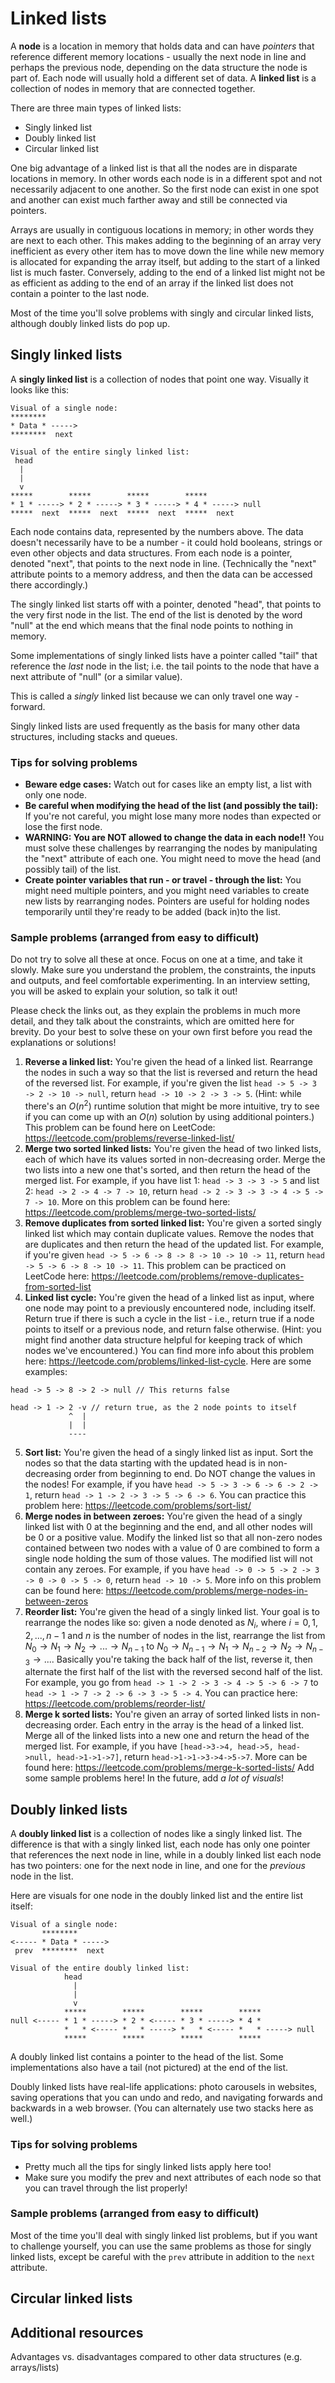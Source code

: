 # Linked lists
A **node** is a location in memory that holds data and can have *pointers* that reference different memory locations - usually the next node in line and perhaps the previous node, depending on the data structure the node is part of.  Each node will usually hold a different set of data.  A **linked list** is a collection of nodes in memory that are connected together.

There are three main types of linked lists:
- Singly linked list
- Doubly linked list
- Circular linked list

One big advantage of a linked list is that all the nodes are in disparate locations in memory.  In other words each node is in a different spot and not necessarily adjacent to one another.  So the first node can exist in one spot and another can exist much farther away and still be connected via pointers.

Arrays are usually in contiguous locations in memory; in other words they are next to each other.  This makes adding to the beginning of an array very inefficient as every other item has to move down the line while new memory is allocated for expanding the array itself, but adding to the start of a linked list is much faster.  Conversely, adding to the end of a linked list might not be as efficient as adding to the end of an array if the linked list does not contain a pointer to the last node.

Most of the time you'll solve problems with singly and circular linked lists, although doubly linked lists do pop up.

## Singly linked lists
A **singly linked list** is a collection of nodes that point one way.  Visually it looks like this:
```
Visual of a single node:
********
* Data * ----->
********  next

Visual of the entire singly linked list:
 head
  |
  |
  v
*****        *****        *****        *****        
* 1 * -----> * 2 * -----> * 3 * -----> * 4 * -----> null
*****  next  *****  next  *****  next  *****  next  
```
Each node contains data, represented by the numbers above.  The data doesn't necessarily have to be a number - it could hold booleans, strings or even other objects and data structures.  From each node is a pointer, denoted "next", that points to the next node in line.  (Technically the "next" attribute points to a memory address, and then the data can be accessed there accordingly.)

The singly linked list starts off with a pointer, denoted "head", that points to the very first node in the list.  The end of the list is denoted by the word "null" at the end which means that the final node points to nothing in memory.

Some implementations of singly linked lists have a pointer called "tail" that reference the *last* node in the list; i.e. the tail points to the node that have a next attribute of "null" (or a similar value).

This is called a *singly* linked list because we can only travel one way - forward.

Singly linked lists are used frequently as the basis for many other data structures, including stacks and queues.  

### Tips for solving problems
- **Beware edge cases:** Watch out for cases like an empty list, a list with only one node.
- **Be careful when modifying the head of the list (and possibly the tail):** If you're not careful, you might lose many more nodes than expected or lose the first node.
- **WARNING: You are NOT allowed to change the data in each node!!** You must solve these challenges by rearranging the nodes by manipulating the "next" attribute of each one.  You might need to move the head (and possibly tail) of the list.
- **Create pointer variables that run - or travel - through the list:** You might need multiple pointers, and you might need variables to create new lists by rearranging nodes.  Pointers are useful for holding nodes temporarily until they're ready to be added (back in)to the list.

### Sample problems (arranged from easy to difficult)
Do not try to solve all these at once.  Focus on one at a time, and take it slowly.  Make sure you understand the problem, the constraints, the inputs and outputs, and feel comfortable experimenting.  In an interview setting, you will be asked to explain your solution, so talk it out!

Please check the links out, as they explain the problems in much more detail, and they talk about the constraints, which are omitted here for brevity.  Do your best to solve these on your own first before you read the explanations or solutions!

1. **Reverse a linked list:** You're given the head of a linked list.  Rearrange the nodes in such a way so that the list is reversed and return the head of the reversed list.  For example, if you're given the list `head -> 5 -> 3 -> 2 -> 10 -> null`, return `head -> 10 -> 2 -> 3 -> 5`.  (Hint: while there's an $O(n^2)$ runtime solution that might be more intuitive, try to see if you can come up with an $O(n)$ solution by using additional pointers.)  This problem can be found here on LeetCode: https://leetcode.com/problems/reverse-linked-list/
2. **Merge two sorted linked lists:** You're given the head of two linked lists, each of which have its values sorted in non-decreasing order.  Merge the two lists into a new one that's sorted, and then return the head of the merged list.  For example, if you have list 1: `head -> 3 -> 3 -> 5` and list 2: `head -> 2 -> 4 -> 7 -> 10`, return `head -> 2 -> 3 -> 3 -> 4 -> 5 -> 7 -> 10`.  More on this problem can be found here: https://leetcode.com/problems/merge-two-sorted-lists/
3. **Remove duplicates from sorted linked list:** You're given a sorted singly linked list which may contain duplicate values.  Remove the nodes that are duplicates and then return the head of the updated list.  For example, if you're given `head -> 5 -> 6 -> 8 -> 8 -> 10 -> 10 -> 11`, return `head -> 5 -> 6 -> 8 -> 10 -> 11`.  This problem can be practiced on LeetCode here: https://leetcode.com/problems/remove-duplicates-from-sorted-list
4. **Linked list cycle:**  You're given the head of a linked list as input, where one node may point to a previously encountered node, including itself.  Return true if there is such a cycle in the list - i.e., return true if a node points to itself or a previous node, and return false otherwise.  (Hint: you might find another data structure helpful for keeping track of which nodes we've encountered.)  You can find more info about this problem here: https://leetcode.com/problems/linked-list-cycle.  Here are some examples:
```
head -> 5 -> 8 -> 2 -> null // This returns false

head -> 1 -> 2 -v // return true, as the 2 node points to itself
             ^  |
             |  |
             ----
```
5. **Sort list:** You're given the head of a singly linked list as input.  Sort the nodes so that the data starting with the updated head is in non-decreasing order from beginning to end.  Do NOT change the values in the nodes!  For example, if you have `head -> 5 -> 3 -> 6 -> 6 -> 2 -> 1`, return `head -> 1 -> 2 -> 3 -> 5 -> 6 -> 6`.  You can practice this problem here: https://leetcode.com/problems/sort-list/
6. **Merge nodes in between zeroes:** You're given the head of a singly linked list with 0 at the beginning and the end, and all other nodes will be 0 or a positive value.  Modify the linked list so that all non-zero nodes contained between two nodes with a value of 0 are combined to form a single node holding the sum of those values.  The modified list will not contain any zeroes.  For example, if you have `head -> 0 -> 5 -> 2 -> 3 -> 0 -> 0 -> 5 -> 0`, return `head -> 10 -> 5`.  More info on this problem can be found here: https://leetcode.com/problems/merge-nodes-in-between-zeros
7. **Reorder list:** You're given the head of a singly linked list.  Your goal is to rearrange the nodes like so: given a node denoted as $N_i$, where $i = 0, 1, 2, ..., n-1$ and $n$ is the number of nodes in the list, rearrange the list from $N_0 \rightarrow N_1 \rightarrow N_2 \rightarrow ... \rightarrow N_{n-1}$ to $N_0 \rightarrow N_{n-1} \rightarrow N_1 \rightarrow N_{n-2} \rightarrow N_2 \rightarrow N_{n-3} \rightarrow ...$.  Basically you're taking the back half of the list, reverse it, then alternate the first half of the list with the reversed second half of the list.  For example, you go from `head -> 1 -> 2 -> 3 -> 4 -> 5 -> 6 -> 7` to `head -> 1 -> 7 -> 2 -> 6 -> 3 -> 5 -> 4`.  You can practice here: https://leetcode.com/problems/reorder-list/
8. **Merge k sorted lists:** You're given an array of sorted linked lists in non-decreasing order.  Each entry in the array is the head of a linked list.  Merge all of the linked lists into a new one and return the head of the merged list.  For example, if you have `[head->3->4, head->5, head->null, head->1->1->7]`, return `head->1->1->3->4->5->7`.  More can be found here: https://leetcode.com/problems/merge-k-sorted-lists/
Add some sample problems here!  In the future, add *a lot of visuals*!

## Doubly linked lists
A **doubly linked list** is a collection of nodes like a singly linked list.  The difference is that with a singly linked list, each node has only one pointer that references the next node in line, while in a doubly linked list each node has two pointers: one for the next node in line, and one for the *previous* node in the list.

Here are visuals for one node in the doubly linked list and the entire list itself:
```
Visual of a single node:
       ********
<----- * Data * ----->
 prev  ********  next

Visual of the entire doubly linked list:
            head
              |
              |
              v
            *****        *****        *****        *****        
null <----- * 1 * -----> * 2 * <----- * 3 * -----> * 4 *
            *   * <----- *   * -----> *   * <----- *   * -----> null
            *****        *****        *****        *****        
```
A doubly linked list contains a pointer to the head of the list.  Some implementations also have a tail (not pictured) at the end of the list.

Doubly linked lists have real-life applications: photo carousels in websites, saving operations that you can undo and redo, and navigating forwards and backwards in a web browser.  (You can alternately use two stacks here as well.)

### Tips for solving problems
- Pretty much all the tips for singly linked lists apply here too!
- Make sure you modify the prev and next attributes of each node so that you can travel through the list properly!

### Sample problems (arranged from easy to difficult)
Most of the time you'll deal with singly linked list problems, but if you want to challenge yourself, you can use the same problems as those for singly linked lists, except be careful with the `prev` attribute in addition to the `next` attribute.

## Circular linked lists

## Additional resources

Advantages vs. disadvantages compared to other data structures (e.g. arrays/lists)